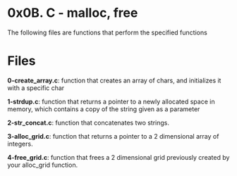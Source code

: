 # 0x0B. C - malloc, free
The following files are functions that perform the specified functions
# Files
**0-create_array.c**: function that creates an array of chars, and initializes it with a specific char

**1-strdup.c**: function that returns a pointer to a newly allocated space in memory, which contains a copy of the string given as a parameter

**2-str_concat.c**: function that concatenates two strings.

**3-alloc_grid.c**: function that returns a pointer to a 2 dimensional array of integers.

**4-free_grid.c**: function that frees a 2 dimensional grid previously created by your alloc_grid function.
